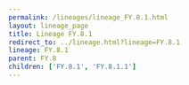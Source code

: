 ```yaml
---
permalink: /lineages/lineage_FY.8.1.html
layout: lineage_page
title: Lineage FY.8.1
redirect_to: ../lineage.html?lineage=FY.8.1
lineage: FY.8.1
parent: FY.8
children: ['FY.8.1', 'FY.8.1.1']
---
```

